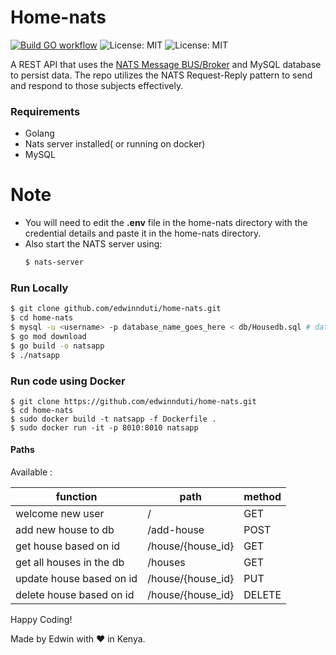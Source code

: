 # Home-nats

[![Build GO workflow](https://github.com/edwinnduti/home-nats/actions/workflows/deploy.yaml/badge.svg?branch=master)](https://github.com/edwinnduti/home-nats/actions/workflows/deploy.yaml)
![License: MIT](https://img.shields.io/badge/Language-Golang-blue.svg)
![License: MIT](https://img.shields.io/badge/Database-NATS.io-magenta.svg)

A REST API that uses the [NATS Message BUS/Broker](https://nats.io) and MySQL database to persist data.
The repo utilizes the NATS Request-Reply pattern to send and respond to those subjects effectively.

### Requirements
* Golang 
* Nats server installed( or running on docker)
* MySQL

# Note
- You will need to edit the <b>.env</b> file in the home-nats directory with the credential details and paste it in the home-nats directory.
- Also start the NATS server using:
    ```bash
    $ nats-server
    ```

### Run Locally
```bash
$ git clone github.com/edwinnduti/home-nats.git
$ cd home-nats
$ mysql -u <username> -p database_name_goes_here < db/Housedb.sql # database_name is houseinfodb
$ go mod download
$ go build -o natsapp
$ ./natsapp
```

 ### Run code using Docker
 ```
 $ git clone https://github.com/edwinnduti/home-nats.git 
 $ cd home-nats
 $ sudo docker build -t natsapp -f Dockerfile .
 $ sudo docker run -it -p 8010:8010 natsapp
 ```

#### Paths
Available :

| function                   |   path               |   method  |
|   ----                     |   ----               |   ----    |
| welcome new user           |   /			        |	GET     |
| add new house to db        |   /add-house	        |	POST    |
| get house based on id      |   /house/{house_id}	|	GET     |
| get all houses in the db   |   /houses			|	GET     |
| update house based on id   |   /house/{house_id}	|	PUT     |
| delete house based on id   |   /house/{house_id}	|	DELETE  |



Happy Coding!

Made by Edwin with ❤️ in Kenya.
